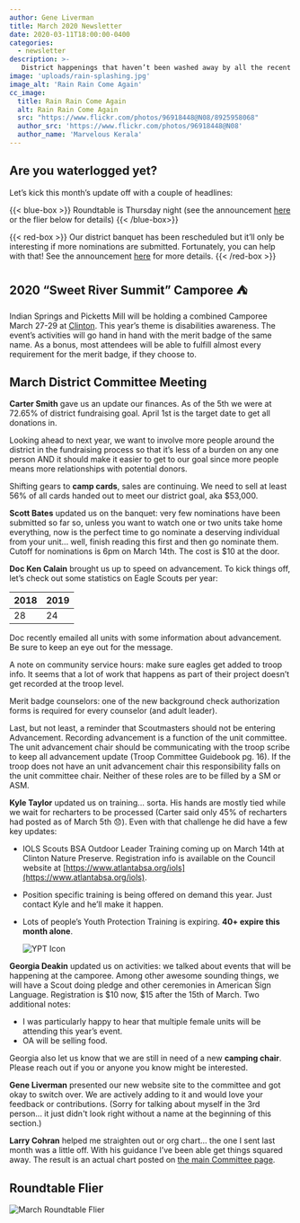 ```yaml
---
author: Gene Liverman
title: March 2020 Newsletter
date: 2020-03-11T18:00:00-0400
categories:
  - newsletter
description: >-
   District happenings that haven’t been washed away by all the recent rain
image: 'uploads/rain-splashing.jpg'
image_alt: 'Rain Rain Come Again'
cc_image:
  title: Rain Rain Come Again
  alt: Rain Rain Come Again
  src: "https://www.flickr.com/photos/96918448@N08/8925958068"
  author_src: 'https://www.flickr.com/photos/96918448@N08'
  author_name: 'Marvelous Kerala'
---
```


## Are you waterlogged yet?

Let’s kick this month’s update off with a couple of headlines:

{{< blue-box >}}
Roundtable is Thursday night (see the announcement <a href="/blog/2020-03-10-march-round-table/">here</a> or the flier below for details)
{{< /blue-box>}}

{{< red-box >}}
Our district banquet has been rescheduled but it’ll only be interesting if more nominations are submitted. Fortunately, you can help with that! See the announcement <a href="/blog/2020-03-03-new-banquet-scheduled/">here</a> for more details.
{{< /red-box >}}

## 2020 “Sweet River Summit” Camporee ⛺

Indian Springs and Picketts Mill will be holding a combined Camporee March 27-29 at [Clinton](https://www.celebratedouglascounty.com/view/departments/view_dept/&cdept=211&department=Clinton%20Nature%20Preserve). This year’s theme is disabilities awareness. The event’s activities will go hand in hand with the merit badge of the same name. As a bonus, most attendees will be able to fulfill almost every requirement for the merit badge, if they choose to.

## March District Committee Meeting

**Carter Smith** gave us an update our finances. As of the 5th we were at 72.65% of district fundraising goal. April 1st is the target date to get all donations in.

Looking ahead to next year, we want to involve more people around the district in the fundraising process so that it’s less of a burden on any one person AND it should make it easier to get to our goal since more people means more relationships with potential donors.

Shifting gears to **camp cards**, sales are continuing. We need to sell at least 56% of all cards handed out to meet our district goal, aka $53,000.

**Scott Bates** updated us on the banquet: very few nominations have been submitted so far so, unless you want to watch one or two units take home everything, now is the perfect time to go nominate a deserving individual from your unit... well, finish reading this first and then go nominate them. Cutoff for nominations is 6pm on March 14th. The cost is $10 at the door.

**Doc Ken Calain** brought us up to speed on advancement. To kick things off, let’s check out some statistics on Eagle Scouts per year:

| 2018 | 2019 |
| ---- | ---- |
| 28   | 24   |

Doc recently emailed all units with some information about advancement. Be sure to keep an eye out for the message.

A note on community service hours: make sure eagles get added to troop info. It seems that a lot of work that happens as part of their project doesn’t get recorded at the troop level.

Merit badge counselors: one of the new background check authorization forms is required for every counselor (and adult leader).

Last, but not least, a reminder that Scoutmasters should not be entering Advancement. Recording advancement is a function of the unit committee. The unit advancement chair should be communicating with the troop scribe to keep all advancement update (Troop Committee Guidebook pg. 16).  If the troop does not have an unit advancement chair this responsibility falls on the unit committee chair. Neither of these roles are to be filled by a SM or ASM.

**Kyle Taylor** updated us on training... sorta. His hands are mostly tied while we wait for recharters to be processed (Carter said only 45% of recharters had posted as of March 5th 😞). Even with that challenge he did have a few key updates:

* IOLS Scouts BSA Outdoor Leader Training coming up on March 14th at Clinton Nature Preserve. Registration info is available on the Council website at [https://www.atlantabsa.org/iols](https://www.atlantabsa.org/iols).
* Position specific training is being offered on demand this year. Just contact Kyle and he’ll make it happen.
* Lots of people’s Youth Protection Training is expiring. **40+ expire this month alone**.

  ![YPT Icon](/uploads/YPT-Banner.png)

**Georgia Deakin** updated us on activities: we talked about events that will be happening at the camporee. Among other awesome sounding things, we will have a Scout doing pledge and other ceremonies in American Sign Language. Registration is $10 now, $15 after the 15th of March. Two additional notes:

* I was particularly happy to hear that multiple female units will be attending this year’s event.
* OA will be selling food.

Georgia also let us know that we are still in need of a new **camping chair**. Please reach out if you or anyone you know might be interested.

**Gene Liverman** presented our new website site to the committee and got okay to switch over. We are actively adding to it and would love your feedback or contributions. (Sorry for talking about myself in the 3rd person... it just didn't look right without a name at the beginning of this section.)

**Larry Cohran** helped me straighten out or org chart... the one I sent last month was a little off. With his guidance I’ve been able get things squared away. The result is an actual chart posted on [the main Committee page](/committee/).

## Roundtable Flier

![March Roundtable Flier](/uploads/march-rt-flyer.jpg "March Roundtable Flier")
